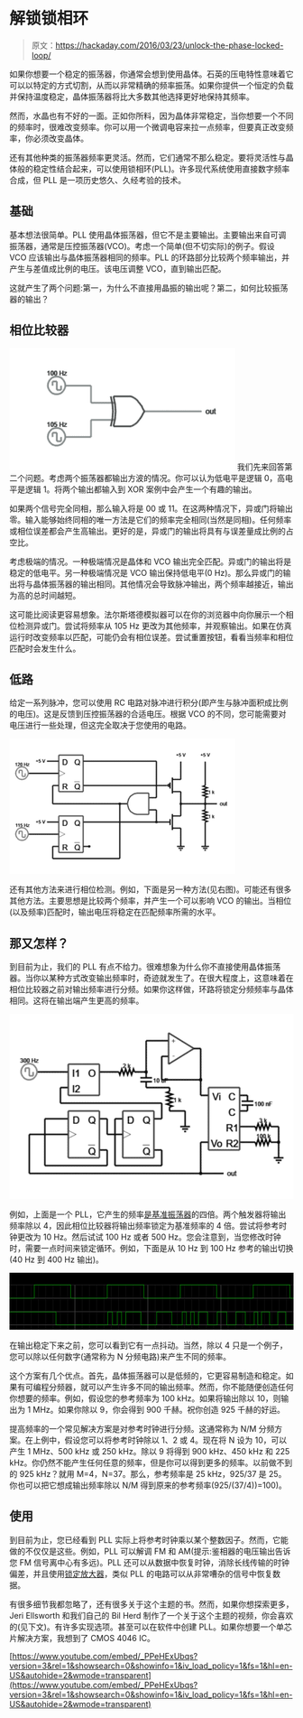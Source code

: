 # 解锁锁相环

> 原文：<https://hackaday.com/2016/03/23/unlock-the-phase-locked-loop/>

如果你想要一个稳定的振荡器，你通常会想到使用晶体。石英的压电特性意味着它可以以特定的方式切割，从而以非常精确的频率振荡。如果你提供一个恒定的负载并保持温度稳定，晶体振荡器将比大多数其他选择更好地保持其频率。

然而，水晶也有不好的一面。正如你所料，因为晶体非常稳定，当你想要一个不同的频率时，很难改变频率。你可以用一个微调电容来拉一点频率，但要真正改变频率，你必须改变晶体。

还有其他种类的振荡器频率更灵活。然而，它们通常不那么稳定。要将灵活性与晶体般的稳定性结合起来，可以使用锁相环(PLL)。许多现代系统使用直接数字频率合成，但 PLL 是一项历史悠久、久经考验的技术。

## 基础

基本想法很简单。PLL 使用晶体振荡器，但它不是主要输出。主要输出来自可调振荡器，通常是压控振荡器(VCO)。考虑一个简单(但不切实际)的例子。假设 VCO 应该输出与晶体振荡器相同的频率。PLL 的环路部分比较两个频率输出，并产生与差值成比例的电压。该电压调整 VCO，直到输出匹配。

这就产生了两个问题:第一，为什么不直接用晶振的输出呢？第二，如何比较振荡器的输出？

## 相位比较器

[![xor](img/e69cb27222b5b2a9d3851b1246c8a261.png)](https://hackaday.com/wp-content/uploads/2016/03/xor.png) 我们先来回答第二个问题。考虑两个振荡器都输出方波的情况。你可以认为低电平是逻辑 0，高电平是逻辑 1。将两个输出都输入到 XOR 案例中会产生一个有趣的输出。

如果两个信号完全同相，那么输入将是 00 或 11。在这两种情况下，异或门将输出零。输入能够始终同相的唯一方法是它们的频率完全相同(当然是同相)。任何频率或相位误差都会产生高输出。更好的是，异或门的输出将具有与误差量成比例的占空比。

考虑极端的情况。一种极端情况是晶体和 VCO 输出完全匹配。异或门的输出将是稳定的低电平。另一种极端情况是 VCO 输出保持低电平(0 Hz)。那么异或门的输出将与晶体振荡器的输出相同。其他情况会导致脉冲输出，两个频率越接近，输出为高的总时间越短。

这可能比阅读更容易想象。法尔斯塔德模拟器可以在你的浏览器中向你展示一个相位检测异或门。尝试将频率从 105 Hz 更改为其他频率，并观察输出。如果在仿真运行时改变频率以匹配，可能仍会有相位误差。尝试重置按钮，看看当频率和相位匹配时会发生什么。

## 低路

给定一系列脉冲，您可以使用 RC 电路对脉冲进行积分(即产生与脉冲面积成比例的电压)。这是反馈到压控振荡器的合适电压。根据 VCO 的不同，您可能需要对电压进行一些处理，但这完全取决于您使用的电路。

[![p2](img/882ad4e21be78768166866cb6b1b0613.png)](https://hackaday.com/wp-content/uploads/2016/03/p2.png)

还有其他方法来进行相位检测。例如，下面是另一种方法(见右图)。可能还有很多其他方法。主要思想是比较两个频率，并产生一个可以影响 VCO 的输出。当相位(以及频率)匹配时，输出电压将稳定在匹配频率所需的水平。

## 那又怎样？

到目前为止，我们的 PLL 有点不给力。很难想象为什么你不直接使用晶体振荡器。当你以某种方式改变输出频率时，奇迹就发生了。在很大程度上，这意味着在相位比较器之前对输出频率进行分频。如果你这样做，环路将锁定分频频率与晶体相同。这将在输出端产生更高的频率。

[![4x](img/3aa14581bbc09a80c48b1e2ad005f21d.png)](https://hackaday.com/wp-content/uploads/2016/03/4x.png)

例如，上面是一个 PLL，它产生的频率[是基准振荡器](http://www.falstad.com/circuit/circuitjs.html?cct=$+1+0.000005+6.724437240923182+61+5+50%0A158+400+176+432+176+0%0Ac+496+176+496+208+0+1e-7+-0.991047200149304%0Ar+496+240+560+240+0+3000%0Ar+496+272+560+272+0+100000%0Aw+560+240+560+272+0%0Ag+560+272+560+304+0%0AR+112+128+48+128+0+2+300+2.5+2.5+0+0.5%0Ag+368+208+368+240+0%0Aw+400+144+400+176+0%0Aa+320+80+400+80+1+15+-15+1000000%0Aw+288+64+320+64+0%0Aw+320+96+320+144+0%0Aw+320+144+400+144+0%0Aw+400+144+400+80+0%0A161+112+128+160+128+0%0Ar+208+128+288+128+0+2000%0Aw+288+64+288+128+0%0Ac+288+128+288+160+0+0.000009999999999999999+2.7966242794108256%0A155+112+224+128+224+0+0%0Aw+112+192+112+160+0%0Aw+208+288+208+320+0%0Aw+208+320+80+320+0%0Aw+80+320+80+224+0%0Aw+80+224+112+224+0%0Aw+112+256+48+256+0%0Aw+48+256+48+336+0%0Aw+48+336+400+336+0%0Aw+400+336+400+272+0%0AO+400+336+464+336+0%0Ar+336+160+336+208+0+1000%0A155+224+224+240+224+0+5%0Aw+368+208+336+208+0%0Aw+112+192+256+192+0%0Aw+288+160+336+160+0%0Aw+320+192+256+192+0%0Aw+224+320+320+320+0%0Aw+320+320+320+304+0%0Aw+320+192+320+224+0%0Aw+208+224+208+256+0%0Aw+208+256+224+256+0%0Aw+224+224+224+320+0%0Aw+320+304+320+288+0%0Ao+6+8+0+46+5+0.000048828125+0+-1%0Ao+28+8+0+46+5+0.00009765625+0+-1%0A)的四倍。两个触发器将输出频率除以 4，因此相位比较器将输出频率锁定为基准频率的 4 倍。尝试将参考时钟更改为 10 Hz。然后试试 100 Hz 或者 500 Hz。您会注意到，当您修改时钟时，需要一点时间来锁定循环。例如，下面是从 10 Hz 到 100 Hz 参考的输出切换(40 Hz 到 400 Hz 输出)。

[![](img/3c53c45c448c84b99c0c320edd18f6d2.png)](https://hackaday.com/wp-content/uploads/2016/03/wave1.png)

在输出稳定下来之前，您可以看到它有一点抖动。当然，除以 4 只是一个例子，您可以除以任何数字(通常称为 N 分频电路)来产生不同的频率。

这个方案有几个优点。首先，晶体振荡器可以是低频的，它更容易制造和稳定。如果有可编程分频器，就可以产生许多不同的输出频率。然而，你不能随便创造任何你想要的频率。例如，假设您的参考频率为 100 kHz。如果将输出除以 10，则输出为 1 MHz。如果你除以 9，你会得到 900 千赫。祝你创造 925 千赫的好运。

提高频率的一个常见解决方案是对参考时钟进行分频。这通常称为 N/M 分频方案。在上例中，假设您可以将参考时钟除以 1、2 或 4。现在将 N 设为 10，可以产生 1 MHz、500 kHz 或 250 kHz。除以 9 将得到 900 kHz、450 kHz 和 225 kHz。你仍然不能产生任何任意的频率，但是你可以得到更多的频率。以前做不到的 925 kHz？就用 M=4，N=37。那么，参考频率是 25 kHz，925/37 是 25。你也可以把它想成输出频率除以 N/M 得到原来的参考频率(925/(37/4))=100)。

## 使用

到目前为止，您已经看到 PLL 实际上将参考时钟乘以某个整数因子。然而，它能做的不仅仅是这些。例如，PLL 可以解调 FM 和 AM(提示:鉴相器的电压输出告诉您 FM 信号离中心有多远)。PLL 还可以从数据中恢复时钟，消除长线传输的时钟偏差，并且使用[锁定放大器](https://en.wikipedia.org/wiki/Lock-in_amplifier)，类似 PLL 的电路可以从非常嘈杂的信号中恢复数据。

有很多细节我都忽略了，还有很多关于这个主题的书。然而，如果你想探索更多，Jeri Ellsworth 和我们自己的 Bil Herd 制作了一个关于这个主题的视频，你会喜欢的(见下文)。有许多实现选项。甚至可以在软件中创建 PLL。如果你想要一个单芯片解决方案，我想到了 CMOS 4046 IC。

 [https://www.youtube.com/embed/_PPeHExUbqs?version=3&rel=1&showsearch=0&showinfo=1&iv_load_policy=1&fs=1&hl=en-US&autohide=2&wmode=transparent](https://www.youtube.com/embed/_PPeHExUbqs?version=3&rel=1&showsearch=0&showinfo=1&iv_load_policy=1&fs=1&hl=en-US&autohide=2&wmode=transparent)

